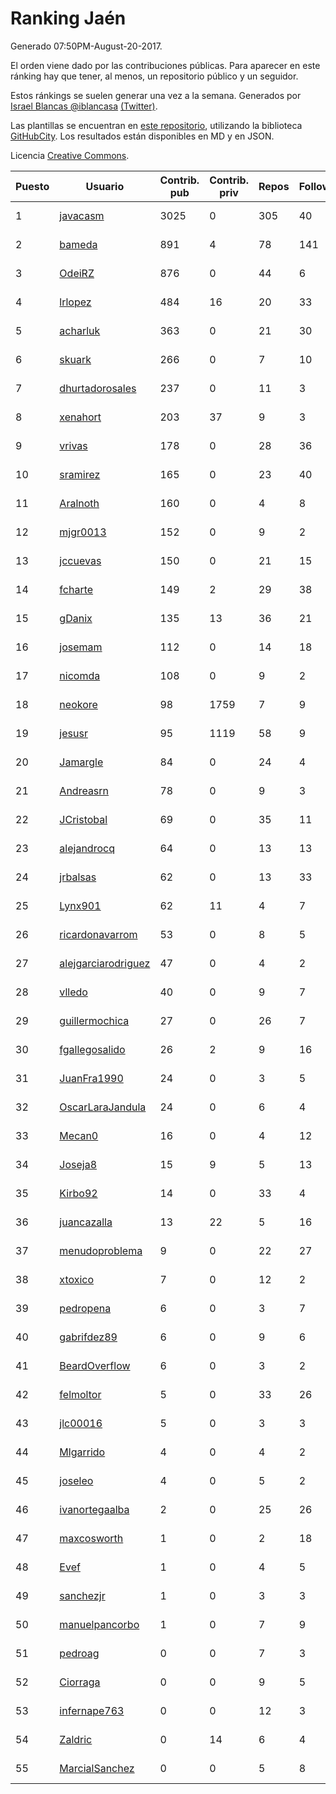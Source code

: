 # Ranking Jaén

Generado 07:50PM-August-20-2017.

El orden viene dado por las contribuciones públicas. Para aparecer en este ránking hay que tener, al menos, un repositorio público y un seguidor.

Estos ránkings se suelen generar una vez a la semana. Generados por [Israel Blancas @iblancasa](https://github.com/iblancasa/) [(Twitter)](https://twitter.com/iblancasa).

Las plantillas se encuentran en [este repositorio](https://github.com/iblancasa/GH-Spanish-Ranking), utilizando la biblioteca [GitHubCity](https://github.com/iblancasa/GitHubCity). Los resultados están disponibles en MD y en JSON.

Licencia [Creative Commons](https://creativecommons.org/licenses/by/4.0/).

| Puesto   |  Usuario  | Contrib. pub | Contrib. priv |Repos| Followers | Desde |  Avatar  |
|----------|-----------|--------------|---------------|-----|-----------|-------|----------|
|1|[javacasm](https://github.com/javacasm)|3025|0|305|40|2013-03-12|![javacasm](https://avatars3.githubusercontent.com/u/3841695)|
|2|[bameda](https://github.com/bameda)|891|4|78|141|2011-06-26|![bameda](https://avatars2.githubusercontent.com/u/877218)|
|3|[OdeiRZ](https://github.com/OdeiRZ)|876|0|44|6|2014-10-01|![OdeiRZ](https://avatars0.githubusercontent.com/u/8981290)|
|4|[lrlopez](https://github.com/lrlopez)|484|16|20|33|2011-01-04|![lrlopez](https://avatars0.githubusercontent.com/u/547387)|
|5|[acharluk](https://github.com/acharluk)|363|0|21|30|2013-08-03|![acharluk](https://avatars3.githubusercontent.com/u/5154281)|
|6|[skuark](https://github.com/skuark)|266|0|7|10|2010-10-26|![skuark](https://avatars0.githubusercontent.com/u/454382)|
|7|[dhurtadorosales](https://github.com/dhurtadorosales)|237|0|11|3|2016-09-19|![dhurtadorosales](https://avatars0.githubusercontent.com/u/22294592)|
|8|[xenahort](https://github.com/xenahort)|203|37|9|3|2016-03-30|![xenahort](https://avatars0.githubusercontent.com/u/18160833)|
|9|[vrivas](https://github.com/vrivas)|178|0|28|36|2012-12-14|![vrivas](https://avatars0.githubusercontent.com/u/3046042)|
|10|[sramirez](https://github.com/sramirez)|165|0|23|40|2010-12-02|![sramirez](https://avatars3.githubusercontent.com/u/506548)|
|11|[Aralnoth](https://github.com/Aralnoth)|160|0|4|8|2011-04-06|![Aralnoth](https://avatars1.githubusercontent.com/u/712551)|
|12|[mjgr0013](https://github.com/mjgr0013)|152|0|9|2|2014-10-01|![mjgr0013](https://avatars1.githubusercontent.com/u/8981247)|
|13|[jccuevas](https://github.com/jccuevas)|150|0|21|15|2013-04-10|![jccuevas](https://avatars0.githubusercontent.com/u/4116619)|
|14|[fcharte](https://github.com/fcharte)|149|2|29|38|2014-08-05|![fcharte](https://avatars3.githubusercontent.com/u/8365501)|
|15|[gDanix](https://github.com/gDanix)|135|13|36|21|2011-10-10|![gDanix](https://avatars3.githubusercontent.com/u/1117657)|
|16|[josemam](https://github.com/josemam)|112|0|14|18|2015-03-14|![josemam](https://avatars2.githubusercontent.com/u/11481209)|
|17|[nicomda](https://github.com/nicomda)|108|0|9|2|2013-06-13|![nicomda](https://avatars2.githubusercontent.com/u/4690565)|
|18|[neokore](https://github.com/neokore)|98|1759|7|9|2011-07-25|![neokore](https://avatars0.githubusercontent.com/u/938057)|
|19|[jesusr](https://github.com/jesusr)|95|1119|58|9|2011-12-11|![jesusr](https://avatars2.githubusercontent.com/u/1256168)|
|20|[Jamargle](https://github.com/Jamargle)|84|0|24|4|2015-03-24|![Jamargle](https://avatars0.githubusercontent.com/u/11638357)|
|21|[Andreasrn](https://github.com/Andreasrn)|78|0|9|3|2016-03-31|![Andreasrn](https://avatars2.githubusercontent.com/u/18190696)|
|22|[JCristobal](https://github.com/JCristobal)|69|0|35|11|2014-09-23|![JCristobal](https://avatars0.githubusercontent.com/u/8878426)|
|23|[alejandrocq](https://github.com/alejandrocq)|64|0|13|13|2010-05-20|![alejandrocq](https://avatars1.githubusercontent.com/u/282431)|
|24|[jrbalsas](https://github.com/jrbalsas)|62|0|13|33|2010-08-07|![jrbalsas](https://avatars2.githubusercontent.com/u/356995)|
|25|[Lynx901](https://github.com/Lynx901)|62|11|4|7|2014-11-11|![Lynx901](https://avatars3.githubusercontent.com/u/9676003)|
|26|[ricardonavarrom](https://github.com/ricardonavarrom)|53|0|8|5|2012-11-20|![ricardonavarrom](https://avatars1.githubusercontent.com/u/2845589)|
|27|[alejgarciarodriguez](https://github.com/alejgarciarodriguez)|47|0|4|2|2015-12-19|![alejgarciarodriguez](https://avatars3.githubusercontent.com/u/16359911)|
|28|[vlledo](https://github.com/vlledo)|40|0|9|7|2011-03-28|![vlledo](https://avatars0.githubusercontent.com/u/695429)|
|29|[guillermochica](https://github.com/guillermochica)|27|0|26|7|2014-10-20|![guillermochica](https://avatars0.githubusercontent.com/u/9317092)|
|30|[fgallegosalido](https://github.com/fgallegosalido)|26|2|9|16|2015-03-24|![fgallegosalido](https://avatars2.githubusercontent.com/u/11628855)|
|31|[JuanFra1990](https://github.com/JuanFra1990)|24|0|3|5|2015-10-22|![JuanFra1990](https://avatars1.githubusercontent.com/u/15248743)|
|32|[OscarLaraJandula](https://github.com/OscarLaraJandula)|24|0|6|4|2016-09-19|![OscarLaraJandula](https://avatars3.githubusercontent.com/u/22294687)|
|33|[Mecan0](https://github.com/Mecan0)|16|0|4|12|2013-06-11|![Mecan0](https://avatars2.githubusercontent.com/u/4668637)|
|34|[Joseja8](https://github.com/Joseja8)|15|9|5|13|2014-07-12|![Joseja8](https://avatars3.githubusercontent.com/u/8145991)|
|35|[Kirbo92](https://github.com/Kirbo92)|14|0|33|4|2011-01-12|![Kirbo92](https://avatars1.githubusercontent.com/u/559575)|
|36|[juancazalla](https://github.com/juancazalla)|13|22|5|16|2015-03-24|![juancazalla](https://avatars0.githubusercontent.com/u/11631002)|
|37|[menudoproblema](https://github.com/menudoproblema)|9|0|22|27|2011-08-12|![menudoproblema](https://avatars0.githubusercontent.com/u/976187)|
|38|[xtoxico](https://github.com/xtoxico)|7|0|12|2|2012-08-07|![xtoxico](https://avatars3.githubusercontent.com/u/2110997)|
|39|[pedropena](https://github.com/pedropena)|6|0|3|7|2011-06-07|![pedropena](https://avatars3.githubusercontent.com/u/834583)|
|40|[gabrifdez89](https://github.com/gabrifdez89)|6|0|9|6|2013-02-26|![gabrifdez89](https://avatars3.githubusercontent.com/u/3704317)|
|41|[BeardOverflow](https://github.com/BeardOverflow)|6|0|3|2|2013-04-13|![BeardOverflow](https://avatars2.githubusercontent.com/u/4147595)|
|42|[felmoltor](https://github.com/felmoltor)|5|0|33|26|2011-06-13|![felmoltor](https://avatars1.githubusercontent.com/u/846513)|
|43|[jlc00016](https://github.com/jlc00016)|5|0|3|3|2015-06-05|![jlc00016](https://avatars2.githubusercontent.com/u/12764652)|
|44|[Mlgarrido](https://github.com/Mlgarrido)|4|0|4|2|2012-11-13|![Mlgarrido](https://avatars3.githubusercontent.com/u/2791173)|
|45|[joseleo](https://github.com/joseleo)|4|0|5|2|2015-03-19|![joseleo](https://avatars1.githubusercontent.com/u/11560011)|
|46|[ivanortegaalba](https://github.com/ivanortegaalba)|2|0|25|26|2013-10-16|![ivanortegaalba](https://avatars0.githubusercontent.com/u/5699976)|
|47|[maxcosworth](https://github.com/maxcosworth)|1|0|2|18|2010-09-06|![maxcosworth](https://avatars2.githubusercontent.com/u/389437)|
|48|[Evef](https://github.com/Evef)|1|0|4|5|2012-12-15|![Evef](https://avatars2.githubusercontent.com/u/3052550)|
|49|[sanchezjr](https://github.com/sanchezjr)|1|0|3|3|2013-12-17|![sanchezjr](https://avatars3.githubusercontent.com/u/6205905)|
|50|[manuelpancorbo](https://github.com/manuelpancorbo)|1|0|7|9|2014-11-04|![manuelpancorbo](https://avatars2.githubusercontent.com/u/9550738)|
|51|[pedroag](https://github.com/pedroag)|0|0|7|3|2013-09-23|![pedroag](https://avatars2.githubusercontent.com/u/5517655)|
|52|[Ciorraga](https://github.com/Ciorraga)|0|0|9|5|2013-11-08|![Ciorraga](https://avatars2.githubusercontent.com/u/5888071)|
|53|[infernape763](https://github.com/infernape763)|0|0|12|3|2013-08-01|![infernape763](https://avatars3.githubusercontent.com/u/5140558)|
|54|[Zaldric](https://github.com/Zaldric)|0|14|6|4|2016-03-29|![Zaldric](https://avatars3.githubusercontent.com/u/18138275)|
|55|[MarcialSanchez](https://github.com/MarcialSanchez)|0|0|5|8|2015-10-03|![MarcialSanchez](https://avatars3.githubusercontent.com/u/14955899)|
